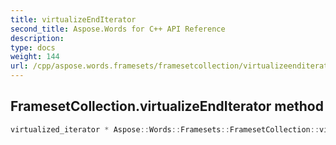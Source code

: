 ```yaml
---
title: virtualizeEndIterator
second_title: Aspose.Words for C++ API Reference
description: 
type: docs
weight: 144
url: /cpp/aspose.words.framesets/framesetcollection/virtualizeenditerator/
---
```

## FramesetCollection.virtualizeEndIterator method




```cpp
virtualized_iterator * Aspose::Words::Framesets::FramesetCollection::virtualizeEndIterator() override
```

